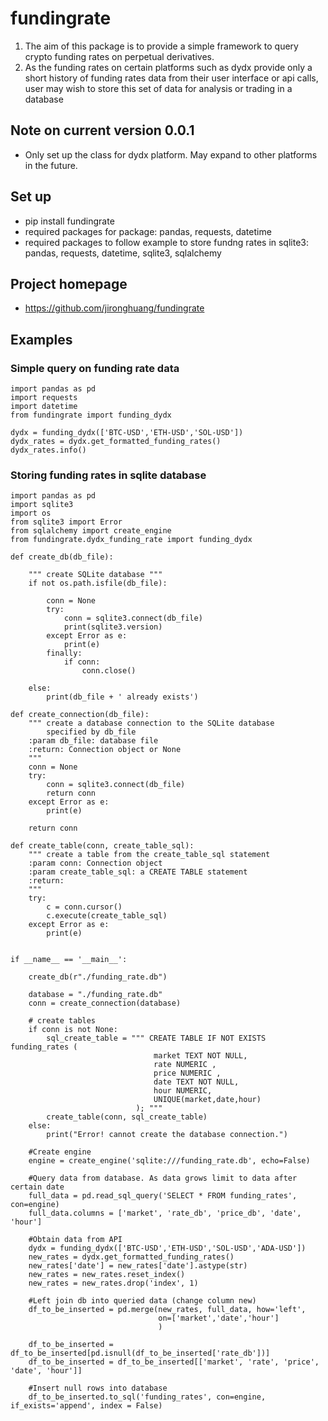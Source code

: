 # fundingrate

1. The aim of this package is to provide a simple framework to query crypto funding rates on perpetual derivatives.
2. As the funding rates on certain platforms such as dydx provide only a short history of funding rates data from their user interface or api calls, user may wish to store this set of data for analysis or trading in a database

## Note on current version 0.0.1

- Only set up the class for dydx platform. May expand to other platforms in the future. 

## Set up

- pip install fundingrate
- required packages for package: pandas, requests, datetime
- required packages to follow example to store fundng rates in sqlite3: pandas, requests, datetime, sqlite3, sqlalchemy

## Project homepage

- https://github.com/jironghuang/fundingrate

## Examples

### Simple query on funding rate data

```
import pandas as pd
import requests
import datetime
from fundingrate import funding_dydx

dydx = funding_dydx(['BTC-USD','ETH-USD','SOL-USD'])    
dydx_rates = dydx.get_formatted_funding_rates()    
dydx_rates.info()          
```

### Storing funding rates in sqlite database

```
import pandas as pd
import sqlite3
import os
from sqlite3 import Error
from sqlalchemy import create_engine
from fundingrate.dydx_funding_rate import funding_dydx

def create_db(db_file):
        
    """ create SQLite database """
    if not os.path.isfile(db_file): 
    
        conn = None
        try:
            conn = sqlite3.connect(db_file)
            print(sqlite3.version)
        except Error as e:
            print(e)
        finally:
            if conn:
                conn.close()
    
    else:
        print(db_file + ' already exists')        
        
def create_connection(db_file):
    """ create a database connection to the SQLite database
        specified by db_file
    :param db_file: database file
    :return: Connection object or None
    """
    conn = None
    try:
        conn = sqlite3.connect(db_file)
        return conn
    except Error as e:
        print(e)

    return conn
            
def create_table(conn, create_table_sql):
    """ create a table from the create_table_sql statement
    :param conn: Connection object
    :param create_table_sql: a CREATE TABLE statement
    :return:
    """
    try:
        c = conn.cursor()
        c.execute(create_table_sql)
    except Error as e:
        print(e)


if __name__ == '__main__':
    
    create_db(r"./funding_rate.db")
    
    database = "./funding_rate.db"    
    conn = create_connection(database)
    
    # create tables
    if conn is not None:
        sql_create_table = """ CREATE TABLE IF NOT EXISTS funding_rates (
                                market TEXT NOT NULL,
                                rate NUMERIC ,
                                price NUMERIC ,
                                date TEXT NOT NULL,
                                hour NUMERIC,
                                UNIQUE(market,date,hour)
                            ); """           
        create_table(conn, sql_create_table)
    else:
        print("Error! cannot create the database connection.")
    
    #Create engine
    engine = create_engine('sqlite:///funding_rate.db', echo=False)           
    
    #Query data from database. As data grows limit to data after certain date
    full_data = pd.read_sql_query('SELECT * FROM funding_rates', con=engine)        
    full_data.columns = ['market', 'rate_db', 'price_db', 'date', 'hour']
    
    #Obtain data from API
    dydx = funding_dydx(['BTC-USD','ETH-USD','SOL-USD','ADA-USD'])    
    new_rates = dydx.get_formatted_funding_rates()       
    new_rates['date'] = new_rates['date'].astype(str)
    new_rates = new_rates.reset_index()
    new_rates = new_rates.drop('index', 1)
    
    #Left join db into queried data (change column new)
    df_to_be_inserted = pd.merge(new_rates, full_data, how='left',
                                 on=['market','date','hour']
                                 )
    
    df_to_be_inserted = df_to_be_inserted[pd.isnull(df_to_be_inserted['rate_db'])]
    df_to_be_inserted = df_to_be_inserted[['market', 'rate', 'price', 'date', 'hour']]
    
    #Insert null rows into database
    df_to_be_inserted.to_sql('funding_rates', con=engine, if_exists='append', index = False)  
```


